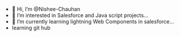- 👋 Hi, I’m @Nishee-Chauhan
- 👀 I’m interested in Salesforce and Java script projects...
- 🌱 I’m currently learning lightning Web Components in salesforce...
- learning git hub


<!---
Nishee-Chauhan/Nishee-Chauhan is a ✨ special ✨ repository because its `README.md` (this file) appears on your GitHub profile.
You can click the Preview link to take a look at your changes.
--->
